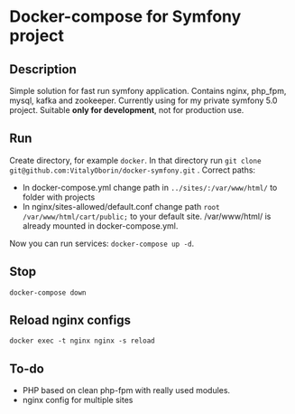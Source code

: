 # Docker-compose for Symfony project
## Description
Simple solution for fast run symfony application. Contains nginx, php_fpm, mysql, kafka and zookeeper. 
Currently using for my private symfony 5.0 project. Suitable **only for development**, not for production use.
## Run
Create directory, for example `docker`. In that directory run `git clone git@github.com:VitalyOborin/docker-symfony.git` . Correct paths: 

* In docker-compose.yml change path in `../sites/:/var/www/html/` to folder with projects
* In nginx/sites-allowed/default.conf change path `root /var/www/html/cart/public;` to your default site. /var/www/html/ is already mounted in docker-compose.yml.
 
Now you can run services:
`docker-compose up -d`. 
## Stop
`docker-compose down`
## Reload nginx configs
`docker exec -t nginx nginx -s reload`
## To-do
* PHP based on clean php-fpm with really used modules.
* nginx config for multiple sites